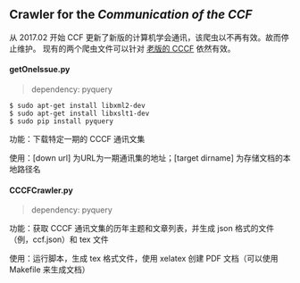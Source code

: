 ## Crawler for the *Communication of the CCF*

从 2017.02 开始 CCF 更新了新版的计算机学会通讯，该爬虫以不再有效。故而停止维护。 现有的两个爬虫文件可以针对 [老版的 CCCF](http://history.ccf.org.cn/sites/ccf/zgjsjxhtx.jsp) 依然有效。

#### getOneIssue.py

> dependency: pyquery

    $ sudo apt-get install libxml2-dev
    $ sudo apt-get install libxslt1-dev
    $ sudo pip install pyquery

功能：下载特定一期的 CCCF 通讯文集

使用：\[down url\] 为URL为一期通讯集的地址；\[target dirname\] 为存储文档的本地路径名

#### CCCFCrawler.py
 
> dependency: pyquery

功能：获取 CCCF 通讯文集的历年主题和文章列表，并生成 json 格式的文件（例，ccf.json）和 tex 文件

使用：运行脚本，生成 tex 格式文件，使用 xelatex 创建 PDF 文档（可以使用 Makefile 来生成文档）


